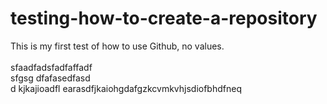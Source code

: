 # testing-how-to-create-a-repository
This is my first test of how to use Github, no values.
<br>  
sfaadfadsfadfaffadf  
sfgsg
dfafasedfasd  
d  kjkajioadfl earasdfjkaiohgdafgzkcvmkvhjsdiofbhdfneq
<br>  

